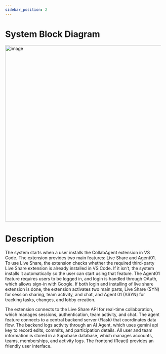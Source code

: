 ```yaml
---
sidebar_position: 2
---
```


# System Block Diagram
<img width="1214" height="571" alt="image" src="https://github.com/user-attachments/assets/de7ef793-e0b4-421a-82e9-88cdf77c6717" />


# Description
The system starts when a user installs the CollabAgent extension in VS Code. The extension provides two main features: Live Share and Agent01. To use Live Share, the extension checks whether the required third-party Live Share extension is already installed in VS Code. If it isn’t, the system installs it automatically so the user can start using that feature. The Agent01 feature requires users to be logged in, and login is handled through OAuth, which allows sign-in with Google. If both login and installing of live share extension is done, the extension activates two main parts, Live Share (SYN) for session sharing, team activity, and chat, and Agent 01 (ASYN) for tracking tasks, changes, and lobby creation.

The extension connects to the Live Share API for real-time collaboration, which manages sessions, authentication, team activity, and chat. The agent feature connects to a central backend server (Flask) that coordinates data flow. The backend logs activity through an AI Agent, which uses gemini api key to record edits, commits, and participation details. All user and team information is stored in a Supabase database, which manages accounts, teams, memberships, and activity logs. The frontend (React) provides an friendly user interface. 
